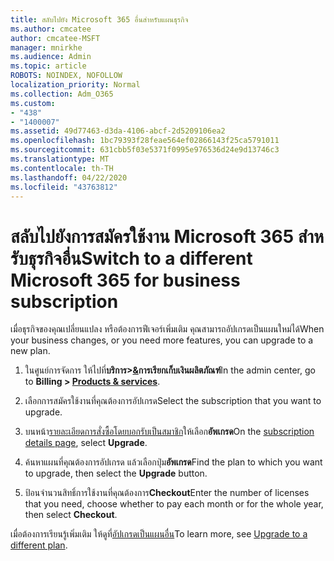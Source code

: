 ```yaml
---
title: สลับไปยัง Microsoft 365 อื่นสําหรับแผนธุรกิจ
ms.author: cmcatee
author: cmcatee-MSFT
manager: mnirkhe
ms.audience: Admin
ms.topic: article
ROBOTS: NOINDEX, NOFOLLOW
localization_priority: Normal
ms.collection: Adm_O365
ms.custom:
- "438"
- "1400007"
ms.assetid: 49d77463-d3da-4106-abcf-2d5209106ea2
ms.openlocfilehash: 1bc79393f28feae564ef02866143f25ca5791011
ms.sourcegitcommit: 631cbb5f03e5371f0995e976536d24e9d13746c3
ms.translationtype: MT
ms.contentlocale: th-TH
ms.lasthandoff: 04/22/2020
ms.locfileid: "43763812"
---
```

# <a name="switch-to-a-different-microsoft-365-for-business-subscription"></a><span data-ttu-id="e7b48-102">สลับไปยังการสมัครใช้งาน Microsoft 365 สําหรับธุรกิจอื่น</span><span class="sxs-lookup"><span data-stu-id="e7b48-102">Switch to a different Microsoft 365 for business subscription</span></span>

<span data-ttu-id="e7b48-103">เมื่อธุรกิจของคุณเปลี่ยนแปลง หรือต้องการฟีเจอร์เพิ่มเติม คุณสามารถอัปเกรดเป็นแผนใหม่ได้</span><span class="sxs-lookup"><span data-stu-id="e7b48-103">When your business changes, or you need more features, you can upgrade to a new plan.</span></span>
  
1. <span data-ttu-id="e7b48-104">ในศูนย์การจัดการ ให้ไปที่**บริการ\>[&](https://go.microsoft.com/fwlink/p/?linkid=842054)การเรียกเก็บเงินผลิตภัณฑ์**</span><span class="sxs-lookup"><span data-stu-id="e7b48-104">In the admin center, go to **Billing \> [Products & services](https://go.microsoft.com/fwlink/p/?linkid=842054)**.</span></span>

2. <span data-ttu-id="e7b48-105">เลือกการสมัครใช้งานที่คุณต้องการอัปเกรด</span><span class="sxs-lookup"><span data-stu-id="e7b48-105">Select the subscription that you want to upgrade.</span></span>

3. <span data-ttu-id="e7b48-106">บนหน้า[รายละเอียดการสั่งซื้อโดยบอกรับเป็นสมาชิก](https://admin.microsoft.com/AdminPortal/Home#/subscriptions/webdirect%252F0dbaa202-d590-4529-98c2-a5e2ebaac702)ให้เลือก**อัพเกรด**</span><span class="sxs-lookup"><span data-stu-id="e7b48-106">On the [subscription details page](https://admin.microsoft.com/AdminPortal/Home#/subscriptions/webdirect%252F0dbaa202-d590-4529-98c2-a5e2ebaac702), select **Upgrade**.</span></span>

4. <span data-ttu-id="e7b48-107">ค้นหาแผนที่คุณต้องการอัปเกรด แล้วเลือกปุ่ม**อัพเกรด**</span><span class="sxs-lookup"><span data-stu-id="e7b48-107">Find the plan to which you want to upgrade, then select the **Upgrade** button.</span></span>

5. <span data-ttu-id="e7b48-108">ป้อนจํานวนสิทธิ์การใช้งานที่คุณต้องการ**Checkout**</span><span class="sxs-lookup"><span data-stu-id="e7b48-108">Enter the number of licenses that you need, choose whether to pay each month or for the whole year, then select **Checkout**.</span></span>

<span data-ttu-id="e7b48-109">เมื่อต้องการเรียนรู้เพิ่มเติม ให้ดูที่[อัปเกรดเป็นแผนอื่น](https://docs.microsoft.com/office365/admin/subscriptions-and-billing/upgrade-to-different-plan)</span><span class="sxs-lookup"><span data-stu-id="e7b48-109">To learn more, see [Upgrade to a different plan](https://docs.microsoft.com/office365/admin/subscriptions-and-billing/upgrade-to-different-plan).</span></span>
